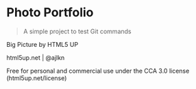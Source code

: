 # Photo Portfolio

> A simple project to test Git commands

Big Picture by HTML5 UP

html5up.net | @ajlkn

Free for personal and commercial use under the CCA 3.0 license (html5up.net/license)
